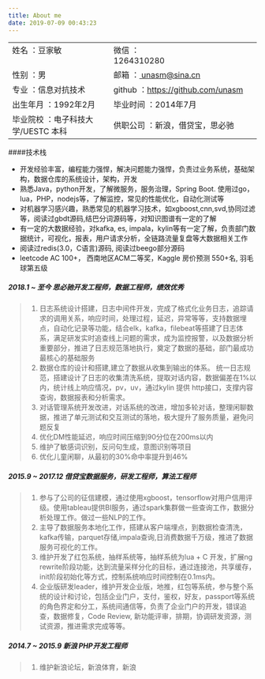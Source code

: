 ```yaml
---
title: About me
date: 2019-07-09 00:43:23
---
```



<table margin="0">
        <tr>
            <td>姓名 ：豆家敏 &#160;&#160;&#160;&#160;&#160;&#160;&#160;&#160;&#160;&#160;&#160;&#160;&#160;&#160;&#160;&#160;&#160;&#160;&#160;&#160;&#160;&#160;&#160;&#160;&#160;&#160;&#160;&#160;&#160;&#160;&#160;&#160;&#160;&#160;&#160;&#160;&#160;&#160;&#160;&#160;</td>
            <td>微信    ：1264310280&#160;&#160;&#160;&#160;&#160;&#160;&#160;&#160;&#160;&#160;&#160;&#160;&#160;&#160;&#160;&#160;&#160;&#160;&#160;&#160;&#160;&#160;&#160;&#160;&#160;&#160;&#160;&#160;&#160;&#160;&#160;&#160;&#160;&#160;&#160;&#160;&#160;&#160;&#160;&#160; </td>
        </tr>
              <tr>
        	<td>性别 ：男</td>
        	<td>邮箱 ：<a href = "mailto:unasm@sina.cn"> unasm@sina.cn</a></td>
        </tr>
        <tr>
            <td>专业 ：信息对抗技术 </td>
            <td>github ：<a href = "https://github.com/unasm">https://github.com/unasm</a>
            </td>
        </tr>
        <tr>	
        	<td>出生年月 ：1992年2月</td>
        	<td>毕业时间 ：2014年7月</td>
        </tr>
        <tr>
        	<td>
        		毕业院校 ：电子科技大学/UESTC 本科&#160;&#160;&#160;&#160;&#160;&#160;&#160;
        	</td>
        	<td>
        	供职公司 ：新浪，借贷宝，思必驰&#160;&#160;&#160;&#160;&#160;&#160;
        	</td>
        </tr>
    </table>

####技术栈
+ 开发经验丰富，编程能力强悍，解决问题能力强悍，负责过业务系统，基础架构，数据仓库的系统设计，架构，开发
+ 熟悉Java，python开发，了解微服务，服务治理，Spring Boot. 使用过go，lua，PHP，nodejs等，了解监控，常见的性能优化，自动化测试等
+ 对机器学习感兴趣，熟悉常见的机器学习技术，如xgboost,cnn,svd,协同过滤等，阅读过gbdt源码,结巴分词源码等，对知识图谱有一定的了解
+ 有一定的大数据经验，对kafka, es, impala，kylin等有一定了解，负责部门数据统计，可视化，报表，用户请求分析，全链路流量复盘等大数据相关工作
+ 阅读过redis(3.0，C语言)源码, 阅读过beego部分源码
+ leetcode AC 100+， 西南地区ACM二等奖，Kaggle 房价预测 550+名, 羽毛球第五级

##### 2018.1 ~ 至今 思必驰开发工程师，数据工程师，绩效优秀 
> 1. 日志系统设计搭建，日志中间件开发，完成了格式化业务日志，追踪请求的调用关系，响应时间，处理过程，延迟，异常等等，支持数据埋点，自动化记录等功能，结合elk，kafka，filebeat等搭建了日志体系，满足研发实时追查线上问题的需求，成为监控报警，以及数据分析重要部分，推进了日志规范落地执行，奠定了数据的基础，部门最成功最核心的基础服务
> 2. 数据仓库的设计和搭建,建立了数据从收集到输出的体系。 统一日志规范，搭建设计了日志的收集清洗系统，提取对话内容，数据偏差在1%以内，统计线上响应情况，pv，uv，通过kylin 提供 http接口，支撑内容查询，数据报表和分析需求。
> 3. 对话管理系统开发改进，对话系统的改进，增加多轮对话，整理闲聊数据，推进了单元测试和交互测试的落地，极大提升了服务质量，避免问题反复
> 4. 优化DM性能延迟，响应时间压缩到90分位在200ms以内
> 5. 维护了敏感词识别，反问句生成，意图识别等项目
> 6. 优化儿童闲聊，从最初的30%命中率提升到46%


##### 2015.9 ~ 2017.12 借贷宝数据服务，研发工程师，算法工程师
> 1. 参与了公司的征信建模，通过使用xgboost，tensorflow对用户信用评级。使用tableau提供BI服务，通过spark集群做一些查询工作，数据分析处理工作。做过一些NLP的工作。
> 2. 主导了数据服务本地化工作，搭建从客户端埋点，到数据检查清洗，kafka传输，parquet存储,impala查询,日消费数据千万级，推进了数据服务可视化的工作。
> 3. 维护开发了红包系统，抽样系统等，抽样系统为lua + C 开发，扩展ng rewrite阶段功能，达到流量采样分化的目标，通过连接池，共享缓存，init阶段初始化等方式，控制系统响应时间控制在0.1ms内。
> 4. 企业版研发leader，维护开发企业版，地推，红包等系统，参与整个系统的设计和讨论，包括企业门户，支付，鉴权，好友，passport等系统的角色界定和分工，系统间通信等，负责了企业门户的开发，错误追查，数据修复，Code Review, 新功能评审，排期，协调研发资源，测试资源，推进需求完成等等。

##### 2014.7 ~ 2015.9  新浪 PHP开发工程师
> 1. 维护新浪论坛，新浪体育，新浪
